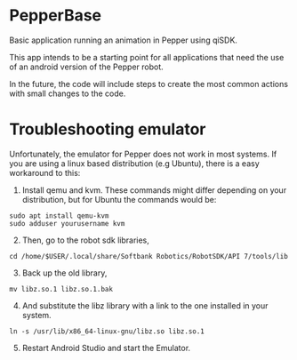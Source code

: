 # PepperBase
Basic application running an animation in Pepper using qiSDK.

This app intends to be a starting point for all applications that need the use of an android version of the Pepper robot.

In the future, the code will include steps to create the most common actions with small changes to the code.

# Troubleshooting emulator

Unfortunately, the emulator for Pepper does not work in most systems.
If you are using a linux based distribution (e.g Ubuntu), there is a easy workaround to this:

1. Install qemu and kvm. These commands might differ depending on your distribution, but for Ubuntu the commands would be:
```
sudo apt install qemu-kvm
sudo adduser yourusername kvm
```

2. Then, go to the robot sdk libraries,
```
cd /home/$USER/.local/share/Softbank Robotics/RobotSDK/API 7/tools/lib
```

3. Back up the old library,
```
mv libz.so.1 libz.so.1.bak
```

4. And substitute the libz library with a link to the one installed in your system.
```
ln -s /usr/lib/x86_64-linux-gnu/libz.so libz.so.1
```

5. Restart Android Studio and start the Emulator.

